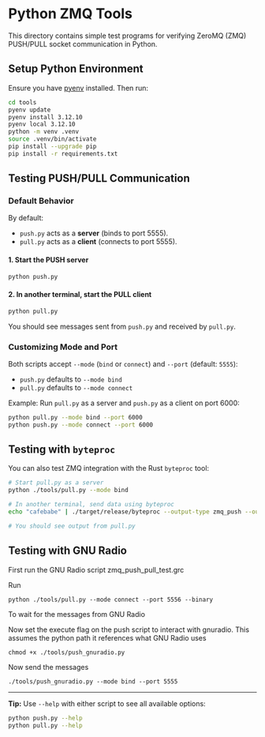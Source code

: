 # Python ZMQ Tools

This directory contains simple test programs for verifying ZeroMQ (ZMQ) PUSH/PULL socket communication in Python.

## Setup Python Environment

Ensure you have [pyenv](https://github.com/pyenv/pyenv) installed. Then run:

```sh
cd tools
pyenv update
pyenv install 3.12.10
pyenv local 3.12.10
python -m venv .venv
source .venv/bin/activate
pip install --upgrade pip
pip install -r requirements.txt
```

## Testing PUSH/PULL Communication

### Default Behavior

By default:
- `push.py` acts as a **server** (binds to port 5555).
- `pull.py` acts as a **client** (connects to port 5555).

#### 1. Start the PUSH server

```sh
python push.py
```

#### 2. In another terminal, start the PULL client

```sh
python pull.py
```

You should see messages sent from `push.py` and received by `pull.py`.

### Customizing Mode and Port

Both scripts accept `--mode` (`bind` or `connect`) and `--port` (default: `5555`):

- `push.py` defaults to `--mode bind`
- `pull.py` defaults to `--mode connect`

Example: Run `pull.py` as a server and `push.py` as a client on port 6000:

```sh
python pull.py --mode bind --port 6000
python push.py --mode connect --port 6000
```

## Testing with `byteproc`

You can also test ZMQ integration with the Rust `byteproc` tool:

```sh
# Start pull.py as a server
python ./tools/pull.py --mode bind

# In another terminal, send data using byteproc
echo "cafebabe" | ./target/release/byteproc --output-type zmq_push --output-zmq-socket tcp://localhost:5555

# You should see output from pull.py
```

## Testing with GNU Radio

First run the GNU Radio script zmq_push_pull_test.grc

Run 
```
python ./tools/pull.py --mode connect --port 5556 --binary
```
To wait for the messages from GNU Radio

Now set the execute flag on the push script to interact with gnuradio. This assumes the python path it references what GNU Radio uses
```
chmod +x ./tools/push_gnuradio.py
```
Now send the messages
```
./tools/push_gnuradio.py --mode bind --port 5555
```

---
**Tip:** Use `--help` with either script to see all available options:

```sh
python push.py --help
python pull.py --help
```